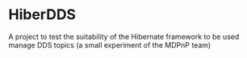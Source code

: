 # HiberDDS
A project to test the suitability of the Hibernate framework to be used manage DDS topics (a small experiment of the MDPnP team)

